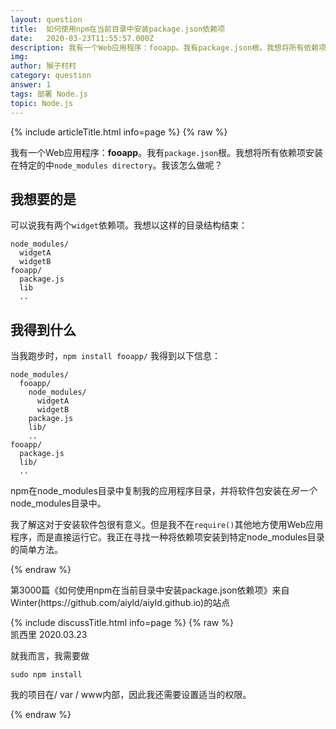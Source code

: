 ```yaml
---
layout: question
title:  如何使用npm在当前目录中安装package.json依赖项
date:   2020-03-23T11:55:57.000Z
description: 我有一个Web应用程序：fooapp。我有package.json根。我想将所有依赖项安装在特定的中node_modules directory。我该怎么...
img: 
author: 猴子村村
category: question
answer: 1
tags: 部署 Node.js
topic: Node.js
---
```

<div class="article-root">
  <div class="article">
    {% include articleTitle.html info=page %}
    {% raw %}
    <div class="article-content"><p><font style="vertical-align: inherit;"><font style="vertical-align: inherit;">我有一个Web应用程序：</font></font><strong><font style="vertical-align: inherit;"><font style="vertical-align: inherit;">fooapp</font></font></strong><font style="vertical-align: inherit;"><font style="vertical-align: inherit;">。</font><font style="vertical-align: inherit;">我有</font></font><code>package.json</code><font style="vertical-align: inherit;"><font style="vertical-align: inherit;">根。</font><font style="vertical-align: inherit;">我想将所有依赖项安装在特定的中</font></font><code>node_modules directory</code><font style="vertical-align: inherit;"><font style="vertical-align: inherit;">。</font><font style="vertical-align: inherit;">我该怎么做呢？</font></font></p>

<h2><font style="vertical-align: inherit;"><font style="vertical-align: inherit;">我想要的是</font></font></h2>

<p><font style="vertical-align: inherit;"><font style="vertical-align: inherit;">可以说我有两个</font></font><code>widget</code><font style="vertical-align: inherit;"><font style="vertical-align: inherit;">依赖项。</font><font style="vertical-align: inherit;">我想以这样的目录结构结束：</font></font></p>

<pre><code>node_modules/<font></font>
  widgetA<font></font>
  widgetB<font></font>
fooapp/<font></font>
  package.js<font></font>
  lib<font></font>
  ..<font></font>
</code></pre>

<h2><font style="vertical-align: inherit;"><font style="vertical-align: inherit;">我得到什么</font></font></h2>

<p><font style="vertical-align: inherit;"><font style="vertical-align: inherit;">当我跑步时，</font></font><code>npm install fooapp/</code><font style="vertical-align: inherit;"><font style="vertical-align: inherit;">  我得到以下信息：</font></font></p>

<pre><code>node_modules/<font></font>
  fooapp/<font></font>
    node_modules/<font></font>
      widgetA<font></font>
      widgetB<font></font>
    package.js<font></font>
    lib/<font></font>
    ..<font></font>
fooapp/<font></font>
  package.js<font></font>
  lib/<font></font>
  ..<font></font>
</code></pre>

<p><font style="vertical-align: inherit;"><font style="vertical-align: inherit;">npm在node_modules目录中复制我的应用程序目录，并将软件包安装在</font></font><em><font style="vertical-align: inherit;"><font style="vertical-align: inherit;">另一个</font></font></em><font style="vertical-align: inherit;"><font style="vertical-align: inherit;"> node_modules目录中。</font></font></p>

<p><font style="vertical-align: inherit;"><font style="vertical-align: inherit;">我了解这对于安装软件包很有意义。</font><font style="vertical-align: inherit;">但是我不在</font></font><code>require()</code><font style="vertical-align: inherit;"><font style="vertical-align: inherit;">其他地方使用Web应用程序，而是直接运行它。</font><font style="vertical-align: inherit;">我正在寻找一种将依赖项安装到特定node_modules目录的简单方法。</font></font></p></div>
    {% endraw %}
  </div>
  <p class="winter_mark">第3000篇《如何使用npm在当前目录中安装package.json依赖项》来自Winter(https://github.com/aiyld/aiyld.github.io)的站点</p>
  <div class="discuss-wrapper">
    {% include discussTitle.html info=page %}
    {% raw %}
    <div class="discuss-list">
    <div class="discuss-item">
        <div class="discuss-parent">
          <div class="discuss-meta">
            <span class="discuss-user">凯西里</span>
            <span class="discuss-time">2020.03.23</span>
          </div>
          <div class="discuss-comment"><p><font style="vertical-align: inherit;"><font style="vertical-align: inherit;">就我而言，我需要做 </font></font></p>

<pre><code>sudo npm install  
</code></pre>

<p><font style="vertical-align: inherit;"><font style="vertical-align: inherit;">我的项目在/ var / www内部，因此我还需要设置适当的权限。</font></font></p></div>
        </div></div>
    </div>
    {% endraw %}
  </div>
<div>
